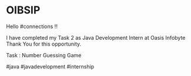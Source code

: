 # OIBSIP
Hello #connections !!

I have completed my Task 2 as Java Development Intern at Oasis Infobyte Thank You for this opportunity.

Task : Number Guessing Game

#java #javadevelopment #internship
